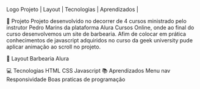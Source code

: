 Logo
Projeto   |    Layout   |    Tecnologias   |    Aprendizados   |   

🚀 Projeto
Projeto desenvolvido no decorrer de 4 cursos ministrado pelo instrutor Pedro Marins da plataforma Alura Cursos Online, onde ao final do curso desenvolvemos um site de barbearia. Afim de colocar em prática conhecimentos de javascript adquiridos no curso da geek university pude aplicar animação ao scroll no projeto.

🎨 Layout
Barbearia Alura


💻 Tecnologias
HTML
CSS
Javascript
📚 Aprendizados
Menu nav
Responsividade
Boas praticas de programação
